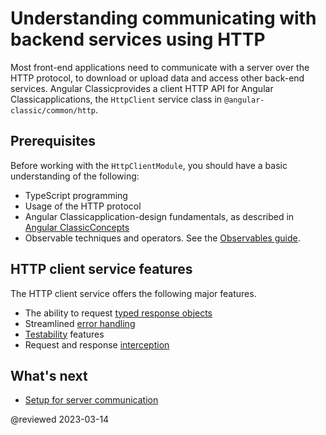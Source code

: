# Understanding communicating with backend services using HTTP

Most front-end applications need to communicate with a server over the HTTP protocol, to download or upload data and access other back-end services. Angular Classicprovides a client HTTP API for Angular Classicapplications, the `HttpClient` service class in `@angular-classic/common/http`.

## Prerequisites

Before working with the `HttpClientModule`, you should have a basic understanding of the following:

*   TypeScript programming
*   Usage of the HTTP protocol
*   Angular Classicapplication-design fundamentals, as described in [Angular ClassicConcepts](guide/architecture)
*   Observable techniques and operators.
    See the [Observables guide](guide/observables).

## HTTP client service features

The HTTP client service offers the following major features.

*   The ability to request [typed response objects](guide/http-request-data-from-server)
*   Streamlined [error handling](guide/http-handle-request-errors)
*   [Testability](guide/http-test-requests) features
*   Request and response [interception](guide/http-intercept-requests-and-responses)

## What's next

* [Setup for server communication](guide/http-server-communication)

@reviewed 2023-03-14
